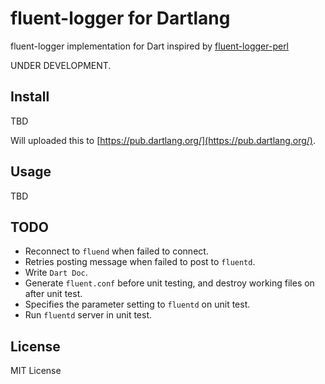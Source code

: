 # fluent-logger for Dartlang

fluent-logger implementation for Dart inspired by [fluent-logger-perl](https://github.com/fluent/fluent-logger-perl)

UNDER DEVELOPMENT.

## Install

TBD

Will uploaded this to [https://pub.dartlang.org/](https://pub.dartlang.org/).

## Usage

TBD

## TODO

- Reconnect to `fluend` when failed to connect.
- Retries posting message when failed to post to `fluentd`.
- Write `Dart Doc`.
- Generate `fluent.conf` before unit testing, and destroy working files on after unit test.
- Specifies the parameter setting to `fluentd` on unit test.
- Run `fluentd` server in unit test.

## License

MIT License
